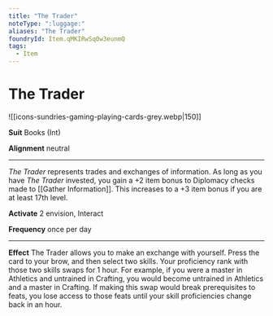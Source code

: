 ```yaml
---
title: "The Trader"
noteType: ":luggage:"
aliases: "The Trader"
foundryId: Item.qMKIRwSq0w3eunmQ
tags:
  - Item
---
```


# The Trader
![[icons-sundries-gaming-playing-cards-grey.webp|150]]

**Suit** Books (Int)

**Alignment** neutral

* * *

_The Trader_ represents trades and exchanges of information. As long as you have _The Trader_ invested, you gain a +2 item bonus to Diplomacy checks made to [[Gather Information]]. This increases to a +3 item bonus if you are at least 17th level.

**Activate** 2 envision, Interact

**Frequency** once per day

* * *

**Effect** The Trader allows you to make an exchange with yourself. Press the card to your brow, and then select two skills. Your proficiency rank with those two skills swaps for 1 hour. For example, if you were a master in Athletics and untrained in Crafting, you would become untrained in Athletics and a master in Crafting. If making this swap would break prerequisites to feats, you lose access to those feats until your skill proficiencies change back in an hour.
